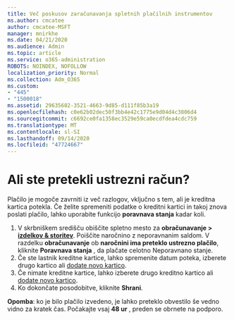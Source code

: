 ```yaml
---
title: Več poskusov zaračunavanja spletnih plačilnih instrumentov
ms.author: cmcatee
author: cmcatee-MSFT
manager: mnirkhe
ms.date: 04/21/2020
ms.audience: Admin
ms.topic: article
ms.service: o365-administration
ROBOTS: NOINDEX, NOFOLLOW
localization_priority: Normal
ms.collection: Adm_O365
ms.custom:
- "445"
- "1500018"
ms.assetid: 29635602-3521-4663-9d85-d111f85b3a19
ms.openlocfilehash: c0e62b02dec50f3bb4e42c1775e9d04d4c3806d4
ms.sourcegitcommit: c6692ce0fa1358ec3529e59ca0ecdfdea4cdc759
ms.translationtype: MT
ms.contentlocale: sl-SI
ms.lasthandoff: 09/14/2020
ms.locfileid: "47724667"
---
```

# <a name="past-due-account"></a>Ali ste pretekli ustrezni račun?

Plačilo je mogoče zavrniti iz več razlogov, vključno s tem, ali je kreditna kartica potekla. Če želite spremeniti podatke o kreditni kartici in takoj znova poslati plačilo, lahko uporabite funkcijo **poravnava stanja** kadar koli.

1. V skrbniškem središču obiščite spletno mesto za **obračunavanje > [izdelkov & storitev](https://go.microsoft.com/fwlink/p/?linkid=842054)**.
Poiščite naročnino z neporavnanim saldom. V razdelku **obračunavanje** ob **naročnini ima preteklo ustrezno plačilo**, kliknite **Poravnava stanja** , da plačate celotno Neporavnano stanje.
2. Če ste lastnik kreditne kartice, lahko spremenite datum poteka, izberete drugo kartico ali [dodate novo kartico](https://docs.microsoft.com/microsoft-365/commerce/billing-and-payments/manage-payment-methods?view=o365-worldwide).
3. Če nimate kreditne kartice, lahko izberete drugo kreditno kartico ali [dodate novo kartico](https://docs.microsoft.com/microsoft-365/commerce/billing-and-payments/manage-payment-methods?view=o365-worldwide).
4. Ko dokončate posodobitve, kliknite **Shrani**.

**Opomba**: ko je bilo plačilo izvedeno, je lahko preteklo obvestilo še vedno vidno za kratek čas. Počakajte vsaj **48 ur** , preden se obrnete na podporo.
